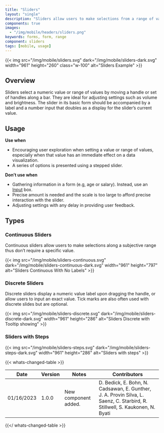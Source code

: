 ```yaml
---
title: "Sliders"
layout: "single"
description: "Sliders allow users to make selections from a range of values."
components: true
images:
  - "/img/mobile/headers/sliders.png"
keywords: forms, form, range
component: sliders
tags: [mobile, usage]
---
```


{{< img src="/img/mobile/sliders.svg" dark="/img/mobile/sliders-dark.svg" width="961" height="260" class="w-100" alt="Sliders Example" >}}

## Overview

Sliders select a numeric value or range of values by moving a handle or set of handles along a bar. They are ideal for adjusting settings such as volume and brightness. The slider in its basic form should be accompanied by a label and a number input that doubles as a display for the slider’s current value.

## Usage

**Use when**

- Encouraging user exploration when setting a value or range of values, especially when that value has an immediate effect on a data visualization.
- A series of options is presented using a stepped slider.

**Don’t use when**

- Gathering information in a form (e.g, age or salary). Instead, use an [Input](/components/mobile/inputs/) box.
- Precise amount is needed and the scale is too large to afford precise interaction with the slider.
- Adjusting settings with any delay in providing user feedback.

## Types

### Continuous Sliders

Continuous sliders allow users to make selections along a subjective range thus don’t require a specific value.

{{< img src="/img/mobile/sliders-continuous.svg" dark="/img/mobile/sliders-continuous-dark.svg" width="961" height="797" alt="Sliders Continuous With No Labels" >}}

### Discrete Sliders

Discrete sliders display a numeric value label upon dragging the handle, or allow users to input an exact value. Tick marks are also often used with discrete slides but are optional.

{{< img src="/img/mobile/sliders-discrete.svg" dark="/img/mobile/sliders-discrete-dark.svg" width="961" height="286" alt="Sliders Discrete with Tooltip showing" >}}

### Sliders with Steps

{{< img src="/img/mobile/sliders-steps.svg" dark="/img/mobile/sliders-steps-dark.svg" width="961" height="286" alt="Sliders with steps" >}}

{{< whats-changed-table >}}

| Date       | Version | Notes                               | Contributors |
| ---------- | ------- | ----------------------------------- | ------------ |
| 01/16/2023 | 1.0.0   | New component added. | D. Bedick, E. Bohn, N. Cadsawan, E. Gunther, J. A. Provin Silva, L. Saenz, C. Starbird, R. Stillwell, S. Kaukonen, N. Byati  |

{{</ whats-changed-table >}}
